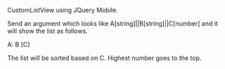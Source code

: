 CustomListView using JQuery Mobile.

Send an argument which looks like A[string]||B[string]||C[number] and it will show the list as follows.

A: B [C]

The list will be sorted based on C. Highest number goes to the top.
